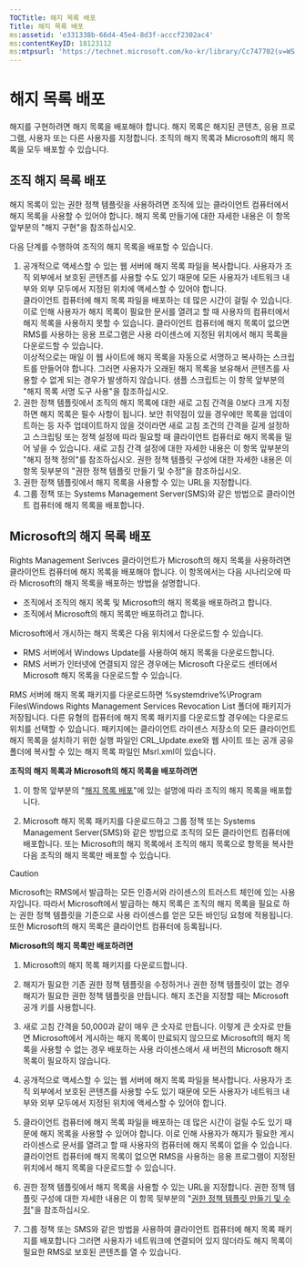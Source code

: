 ```yaml
---
TOCTitle: 해지 목록 배포
Title: 해지 목록 배포
ms:assetid: 'e331338b-66d4-45e4-8d3f-acccf2302ac4'
ms:contentKeyID: 18123112
ms:mtpsurl: 'https://technet.microsoft.com/ko-kr/library/Cc747702(v=WS.10)'
---
```


해지 목록 배포
==============

해지를 구현하려면 해지 목록을 배포해야 합니다. 해지 목록은 해지된 콘텐츠, 응용 프로그램, 사용자 또는 다른 사용자를 지정합니다. 조직의 해지 목록과 Microsoft의 해지 목록을 모두 배포할 수 있습니다.

조직 해지 목록 배포
-------------------

해지 목록이 있는 권한 정책 템플릿을 사용하려면 조직에 있는 클라이언트 컴퓨터에서 해지 목록을 사용할 수 있어야 합니다. 해지 목록 만들기에 대한 자세한 내용은 이 항목 앞부분의 "해지 구현"을 참조하십시오.

다음 단계를 수행하여 조직의 해지 목록을 배포할 수 있습니다.

1.  공개적으로 액세스할 수 있는 웹 서버에 해지 목록 파일을 복사합니다. 사용자가 조직 외부에서 보호된 콘텐츠를 사용할 수도 있기 때문에 모든 사용자가 네트워크 내부와 외부 모두에서 지정된 위치에 액세스할 수 있어야 합니다.  
    클라이언트 컴퓨터에 해지 목록 파일을 배포하는 데 많은 시간이 걸릴 수 있습니다. 이로 인해 사용자가 해지 목록이 필요한 문서를 열려고 할 때 사용자의 컴퓨터에서 해지 목록을 사용하지 못할 수 있습니다. 클라이언트 컴퓨터에 해지 목록이 없으면 RMS를 사용하는 응용 프로그램은 사용 라이센스에 지정된 위치에서 해지 목록을 다운로드할 수 있습니다.  
    이상적으로는 매일 이 웹 사이트에 해지 목록을 자동으로 서명하고 복사하는 스크립트를 만들어야 합니다. 그러면 사용자가 오래된 해지 목록을 보유해서 콘텐츠를 사용할 수 없게 되는 경우가 발생하지 않습니다. 샘플 스크립트는 이 항목 앞부분의 "해지 목록 서명 도구 사용"을 참조하십시오.
2.  권한 정책 템플릿에서 조직의 해지 목록에 대한 새로 고침 간격을 0보다 크게 지정하면 해지 목록은 필수 사항이 됩니다. 보안 취약점이 있을 경우에만 목록을 업데이트하는 등 자주 업데이트하지 않을 것이라면 새로 고침 조건의 간격을 길게 설정하고 스크립팅 또는 정책 설정에 따라 필요할 때 클라이언트 컴퓨터로 해지 목록을 밀어 넣을 수 있습니다. 새로 고침 간격 설정에 대한 자세한 내용은 이 항목 앞부분의 "해지 정책 정의"를 참조하십시오. 권한 정책 템플릿 구성에 대한 자세한 내용은 이 항목 뒷부분의 "권한 정책 템플릿 만들기 및 수정"을 참조하십시오.
3.  권한 정책 템플릿에서 해지 목록을 사용할 수 있는 URL을 지정합니다.
4.  그룹 정책 또는 Systems Management Server(SMS)와 같은 방법으로 클라이언트 컴퓨터에 해지 목록을 배포합니다.

Microsoft의 해지 목록 배포
--------------------------

Rights Management Serivces 클라이언트가 Microsoft의 해지 목록을 사용하려면 클라이언트 컴퓨터에 해지 목록을 배포해야 합니다. 이 항목에서는 다음 시나리오에 따라 Microsoft의 해지 목록을 배포하는 방법을 설명합니다.

-   조직에서 조직의 해지 목록 및 Microsoft의 해지 목록을 배포하려고 합니다.
-   조직에서 Microsoft의 해지 목록만 배포하려고 합니다.

Microsoft에서 개시하는 해지 목록은 다음 위치에서 다운로드할 수 있습니다.

-   RMS 서버에서 Windows Update를 사용하여 해지 목록을 다운로드합니다.
-   RMS 서버가 인터넷에 연결되지 않은 경우에는 Microsoft 다운로드 센터에서 Microsoft 해지 목록을 다운로드할 수 있습니다.

RMS 서버에 해지 목록 패키지를 다운로드하면 %systemdrive%\\Program Files\\Windows Rights Management Services Revocation List 폴더에 패키지가 저장됩니다. 다른 유형의 컴퓨터에 해지 목록 패키지를 다운로드할 경우에는 다운로드 위치를 선택할 수 있습니다. 패키지에는 클라이언트 라이센스 저장소의 모든 클라이언트 해지 목록을 설치하기 위한 실행 파일인 CRL\_Update.exe와 웹 사이트 또는 공개 공유 폴더에 복사할 수 있는 해지 목록 파일인 Msrl.xml이 있습니다.

**조직의 해지 목록과 Microsoft의 해지 목록을 배포하려면**
1.  이 항목 앞부분의 "[해지 목록 배포](https://technet.microsoft.com/e331338b-66d4-45e4-8d3f-acccf2302ac4)"에 있는 설명에 따라 조직의 해지 목록을 배포합니다.

2.  Microsoft 해지 목록 패키지를 다운로드하고 그룹 정책 또는 Systems Management Server(SMS)와 같은 방법으로 조직의 모든 클라이언트 컴퓨터에 배포합니다. 또는 Microsoft의 해지 목록에서 조직의 해지 목록으로 항목을 복사한 다음 조직의 해지 목록만 배포할 수 있습니다.

> [!Caution]  
> Microsoft는 RMS에서 발급하는 모든 인증서와 라이센스의 트러스트 체인에 있는 사용자입니다. 따라서 Microsoft에서 발급하는 해지 목록은 조직의 해지 목록을 필요로 하는 권한 정책 템플릿을 기준으로 사용 라이센스를 얻은 모든 바인딩 요청에 적용됩니다. 또한 Microsoft의 해지 목록은 클라이언트 컴퓨터에 등록됩니다. 

**Microsoft의 해지 목록만 배포하려면**
1.  Microsoft의 해지 목록 패키지를 다운로드합니다.

2.  해지가 필요한 기존 권한 정책 템플릿을 수정하거나 권한 정책 템플릿이 없는 경우 해지가 필요한 권한 정책 템플릿을 만듭니다. 해지 조건을 지정할 때는 Microsoft 공개 키를 사용합니다.

3.  새로 고침 간격을 50,000과 같이 매우 큰 숫자로 만듭니다. 이렇게 큰 숫자로 만들면 Microsoft에서 게시하는 해지 목록이 만료되지 않으므로 Microsoft의 해지 목록을 사용할 수 없는 경우 배포하는 사용 라이센스에서 새 버전의 Microsoft 해지 목록이 필요하지 않습니다.

4.  공개적으로 액세스할 수 있는 웹 서버에 해지 목록 파일을 복사합니다. 사용자가 조직 외부에서 보호된 콘텐츠를 사용할 수도 있기 때문에 모든 사용자가 네트워크 내부와 외부 모두에서 지정된 위치에 액세스할 수 있어야 합니다.

5.  클라이언트 컴퓨터에 해지 목록 파일을 배포하는 데 많은 시간이 걸릴 수도 있기 때문에 해지 목록을 사용할 수 있어야 합니다. 이로 인해 사용자가 해지가 필요한 게시 라이센스로 문서를 열려고 할 때 사용자의 컴퓨터에 해지 목록이 없을 수 있습니다. 클라이언트 컴퓨터에 해지 목록이 없으면 RMS을 사용하는 응용 프로그램이 지정된 위치에서 해지 목록을 다운로드할 수 있습니다.

6.  권한 정책 템플릿에서 해지 목록을 사용할 수 있는 URL을 지정합니다. 권한 정책 템플릿 구성에 대한 자세한 내용은 이 항목 뒷부분의 "[권한 정책 템플릿 만들기 및 수정](https://technet.microsoft.com/6014176f-ef71-4d29-b3e3-da129c18563d)"을 참조하십시오.

7.  그룹 정책 또는 SMS와 같은 방법을 사용하여 클라이언트 컴퓨터에 해지 목록 패키지를 배포합니다 그러면 사용자가 네트워크에 연결되어 있지 않더라도 해지 목록이 필요한 RMS로 보호된 콘텐츠를 열 수 있습니다.
